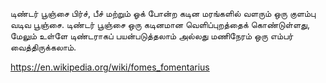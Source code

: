டிண்டர் பூஞ்சை 
பிர்ச், பீச் மற்றும் ஓக் போன்ற கடின மரங்களில் வளரும் ஒரு குளம்பு வடிவ பூஞ்சை. டிண்டர் பூஞ்சை ஒரு கடினமான வெளிப்புறத்தைக் கொண்டுள்ளது, மேலும் உள்ளே டிண்டராகப் பயன்படுத்தலாம் அல்லது மணிநேரம் ஒரு எம்பர் வைத்திருக்கலாம். 

https://en.wikipedia.org/wiki/fomes_fomentarius

